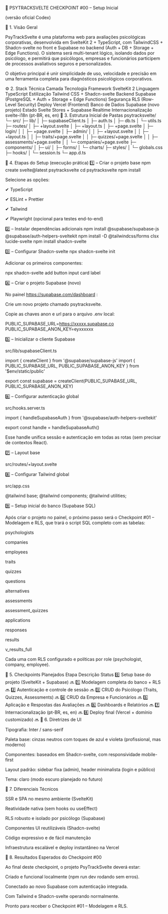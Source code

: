 🧭 PSYTRACKSVELTE
CHECKPOINT #00 – Setup Inicial

(versão oficial Codex)

🧠 1. Visão Geral

PsyTrackSvelte é uma plataforma web para avaliações psicológicas corporativas, desenvolvida em SvelteKit 2 + TypeScript, com TailwindCSS + Shadcn-svelte no front e Supabase no backend (Auth + DB + Storage + Edge Functions).
O sistema será multi-tenant lógico, isolando dados por psicólogo, e permitirá que psicólogos, empresas e funcionários participem de processos avaliativos seguros e personalizados.

O objetivo principal é unir simplicidade de uso, velocidade e precisão em uma ferramenta completa para diagnósticos psicológicos corporativos.

⚙️ 2. Stack Técnica
Camada	Tecnologia
Framework	SvelteKit 2
Linguagem	TypeScript
Estilização	Tailwind CSS + Shadcn-svelte
Backend	Supabase (PostgreSQL + Auth + Storage + Edge Functions)
Segurança	RLS (Row-Level Security)
Deploy	Vercel (Frontend)
Banco de Dados	Supabase (novo projeto)
Estado	Svelte Stores + Supabase Realtime
Internacionalização	svelte-i18n (pt-BR, es, en)
🧩 3. Estrutura Inicial de Pastas
psytracksvelte/
└─ src/
   ├─ lib/
   │  ├─ supabaseClient.ts
   │  ├─ auth.ts
   │  ├─ db.ts
   │  └─ utils.ts
   ├─ routes/
   │  ├─ +layout.svelte
   │  ├─ +layout.ts
   │  ├─ +page.svelte
   │  ├─ login/
   │  │   ├─ +page.svelte
   │  ├─ admin/
   │  │   ├─ +layout.svelte
   │  │   ├─ +layout.ts
   │  │   ├─ traits/+page.svelte
   │  │   ├─ quizzes/+page.svelte
   │  │   ├─ assessments/+page.svelte
   │  │   └─ companies/+page.svelte
   ├─ components/
   │  ├─ ui/
   │  ├─ forms/
   │  └─ charts/
   ├─ styles/
   │  └─ globals.css
   ├─ hooks/
   │  └─ session.ts
   └─ app.d.ts

🔐 4. Etapas do Setup (execução prática)
1️⃣ – Criar o projeto base
npm create svelte@latest psytracksvelte
cd psytracksvelte
npm install


Selecione as opções:

✔ TypeScript

✔ ESLint + Prettier

✔ Tailwind

✔ Playwright (opcional para testes end-to-end)

2️⃣ – Instalar dependências adicionais
npm install @supabase/supabase-js @supabase/auth-helpers-sveltekit
npm install -D @tailwindcss/forms clsx lucide-svelte
npm install shadcn-svelte

3️⃣ – Configurar Shadcn-svelte
npx shadcn-svelte init


Adicionar os primeiros componentes:

npx shadcn-svelte add button input card label

4️⃣ – Criar o projeto Supabase (novo)

No painel https://supabase.com/dashboard
:

Crie um novo projeto chamado psytracksvelte.

Copie as chaves anon e url para o arquivo .env local:

PUBLIC_SUPABASE_URL=https://xxxxx.supabase.co
PUBLIC_SUPABASE_ANON_KEY=eyxxxxxx

5️⃣ – Inicializar o cliente Supabase

src/lib/supabaseClient.ts

import { createClient } from '@supabase/supabase-js'
import { PUBLIC_SUPABASE_URL, PUBLIC_SUPABASE_ANON_KEY } from '$env/static/public'

export const supabase = createClient(PUBLIC_SUPABASE_URL, PUBLIC_SUPABASE_ANON_KEY)

6️⃣ – Configurar autenticação global

src/hooks.server.ts

import { handleSupabaseAuth } from '@supabase/auth-helpers-sveltekit'

export const handle = handleSupabaseAuth()


Esse handle unifica sessão e autenticação em todas as rotas (sem precisar de contextos React).

7️⃣ – Layout base

src/routes/+layout.svelte

<script lang="ts">
  import { supabase } from '$lib/supabaseClient'
  let session = $state(null)
  supabase.auth.onAuthStateChange((_, _session) => session = _session)
</script>

<main class="min-h-screen bg-gray-50 text-gray-900">
  <slot />
</main>

8️⃣ – Configurar Tailwind global

src/app.css

@tailwind base;
@tailwind components;
@tailwind utilities;

9️⃣ – Setup inicial do banco (Supabase SQL)

Após criar o projeto no painel, o próximo passo será o
Checkpoint #01 – Modelagem e RLS, que trará o script SQL completo com as tabelas:

psychologists

companies

employees

traits

quizzes

questions

alternatives

assessments

assessment_quizzes

applications

responses

results

v_results_full

Cada uma com RLS configurado e políticas por role (psychologist, company, employee).

🚀 5. Checkpoints Planejados
Etapa	Descrição	Status
0️⃣	Setup base do projeto (SvelteKit + Supabase)	🔜
1️⃣	Modelagem completa do banco + RLS	🔜
2️⃣	Autenticação e controle de sessão	🔜
3️⃣	CRUD do Psicólogo (Traits, Quizzes, Assessments)	🔜
4️⃣	CRUD da Empresa e Funcionários	🔜
5️⃣	Aplicação e Respostas das Avaliações	🔜
6️⃣	Dashboards e Relatórios	🔜
7️⃣	Internacionalização (pt-BR, es, en)	🔜
8️⃣	Deploy final (Vercel + domínio customizado)	🔜
🎨 6. Diretrizes de UI

Tipografia: Inter / sans-serif

Paleta base: cinzas neutros com toques de azul e violeta (profissional, mas moderno)

Componentes: baseados em Shadcn-svelte, com responsividade mobile-first

Layout padrão: sidebar fixa (admin), header minimalista (login e público)

Tema: claro (modo escuro planejado no futuro)

🧠 7. Diferenciais Técnicos

SSR e SPA no mesmo ambiente (SvelteKit)

Reatividade nativa (sem hooks ou useEffect)

RLS robusto e isolado por psicólogo (Supabase)

Componentes UI reutilizáveis (Shadcn-svelte)

Código expressivo e de fácil manutenção

Infraestrutura escalável e deploy instantâneo na Vercel

🧩 8. Resultados Esperados do Checkpoint #00

Ao final deste checkpoint, o projeto PsyTrackSvelte deverá estar:

Criado e funcional localmente (npm run dev rodando sem erros).

Conectado ao novo Supabase com autenticação integrada.

Com Tailwind e Shadcn-svelte operando normalmente.

Pronto para receber o Checkpoint #01 – Modelagem e RLS.